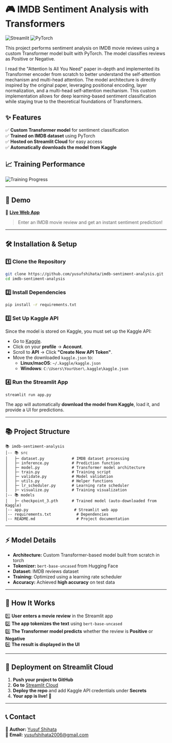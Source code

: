 # 🎮 IMDB Sentiment Analysis with Transformers

![Streamlit](https://img.shields.io/badge/Made%20with-Streamlit-red)
![PyTorch](https://img.shields.io/badge/PyTorch-%23EE4C2C.svg?logo=PyTorch&logoColor=white)

This project performs sentiment analysis on IMDB movie reviews using a custom Transformer model built with PyTorch. The model classifies reviews as Positive or Negative.

I read the "Attention Is All You Need" paper in-depth and implemented its Transformer encoder from scratch to better understand the self-attention mechanism and multi-head attention. The model architecture is directly inspired by the original paper, leveraging positional encoding, layer normalization, and a multi-head self-attention mechanism. This custom implementation allows for deep learning-based sentiment classification while staying true to the theoretical foundations of Transformers.



## **✨ Features**
✅ **Custom Transformer model** for sentiment classification  
✅ **Trained on IMDB dataset** using PyTorch  
✅ **Hosted on Streamlit Cloud** for easy access  
✅ **Automatically downloads the model from Kaggle**  

## **📈 Training Performance**
![Training Progress](./output/output.png)

---

## **📌 Demo**
🔗 **[Live Web App](https://imdb-sentiment-analysis-with-transformers-ilmannbgvqmmyqt9z284.streamlit.app/)**  

> Enter an IMDB movie review and get an instant sentiment prediction!  

---

## **🛠 Installation & Setup**
### **1️⃣ Clone the Repository**
```sh
git clone https://github.com/yusufshihata/imdb-sentiment-analysis.git
cd imdb-sentiment-analysis
```

### **2️⃣ Install Dependencies**
```sh
pip install -r requirements.txt
```

### **3️⃣ Set Up Kaggle API**
Since the model is stored on Kaggle, you must set up the Kaggle API:  
- Go to [Kaggle](https://www.kaggle.com/).
- Click on your **profile** → **Account**.
- Scroll to **API** → Click **"Create New API Token"**.
- Move the downloaded `kaggle.json` to:
  - **Linux/macOS**: `~/.kaggle/kaggle.json`
  - **Windows**: `C:\Users\YourUser\.kaggle\kaggle.json`

### **4️⃣ Run the Streamlit App**
```sh
streamlit run app.py
```
The app will automatically **download the model from Kaggle**, load it, and provide a UI for predictions.

---

## **📚 Project Structure**
```
📚 imdb-sentiment-analysis
│-- 📚 src
│   ├─ dataset.py            # IMDB dataset processing
│   ├─ inference.py          # Prediction function
│   ├─ model.py              # Transformer model architecture
│   ├─ train.py              # Training script
│   ├─ validate.py           # Model validation
│   ├─ utils.py              # Helper functions
│   ├─ lr_scheduler.py       # Learning rate scheduler
│   ├─ visualize.py          # Training visualization
│-- 📚 models
│   ├─ checkpoint_3.pth      # Trained model (auto-downloaded from Kaggle)
│-- app.py                    # Streamlit web app
│-- requirements.txt           # Dependencies
│-- README.md                  # Project documentation
```

---

## **⚡ Model Details**
- **Architecture:** Custom Transformer-based model built from scratch in torch
- **Tokenizer:** `bert-base-uncased` from Hugging Face  
- **Dataset:** IMDB reviews dataset  
- **Training:** Optimized using a learning rate scheduler  
- **Accuracy:** Achieved **high accuracy** on test data  

---

## **📌 How It Works**
1️⃣ **User enters a movie review** in the Streamlit app  
2️⃣ **The app tokenizes the text** using `bert-base-uncased`  
3️⃣ **The Transformer model predicts** whether the review is **Positive** or **Negative**  
4️⃣ **The result is displayed in the UI**  

---

## **🚀 Deployment on Streamlit Cloud**
1. **Push your project to GitHub**  
2. **Go to** [Streamlit Cloud](https://streamlit.io/cloud)  
3. **Deploy the repo** and add Kaggle API credentials under **Secrets**  
4. **Your app is live! 🎉**  

---

## **📞 Contact**
💬 **Author:** [Yusuf Shihata](https://github.com/yusufshihata)  
📧 **Email:** yusufshihata2006@gmail.com  
```
